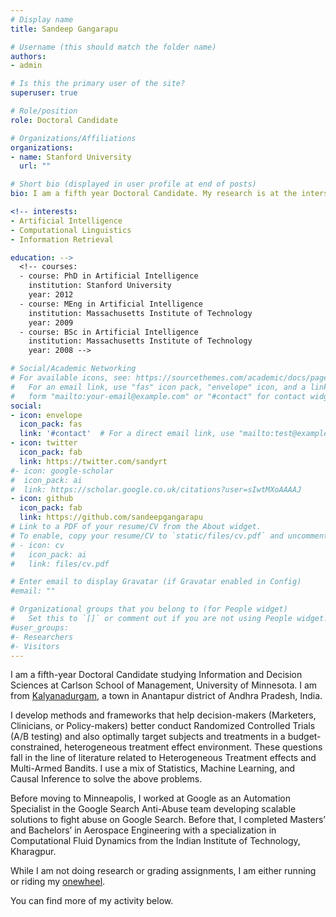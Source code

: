 ```yaml
---
# Display name
title: Sandeep Gangarapu

# Username (this should match the folder name)
authors:
- admin

# Is this the primary user of the site?
superuser: true

# Role/position
role: Doctoral Candidate

# Organizations/Affiliations
organizations:
- name: Stanford University
  url: ""

# Short bio (displayed in user profile at end of posts)
bio: I am a fifth year Doctoral Candidate. My research is at the intersection of Causal Inference and Machine Learning.

<!-- interests:
- Artificial Intelligence
- Computational Linguistics
- Information Retrieval

education: -->
  <!-- courses:
  - course: PhD in Artificial Intelligence
    institution: Stanford University
    year: 2012
  - course: MEng in Artificial Intelligence
    institution: Massachusetts Institute of Technology
    year: 2009
  - course: BSc in Artificial Intelligence
    institution: Massachusetts Institute of Technology
    year: 2008 -->

# Social/Academic Networking
# For available icons, see: https://sourcethemes.com/academic/docs/page-builder/#icons
#   For an email link, use "fas" icon pack, "envelope" icon, and a link in the
#   form "mailto:your-email@example.com" or "#contact" for contact widget.
social:
- icon: envelope
  icon_pack: fas
  link: '#contact'  # For a direct email link, use "mailto:test@example.org".
- icon: twitter
  icon_pack: fab
  link: https://twitter.com/sandyrt
#- icon: google-scholar
#  icon_pack: ai
#  link: https://scholar.google.co.uk/citations?user=sIwtMXoAAAAJ
- icon: github
  icon_pack: fab
  link: https://github.com/sandeepgangarapu
# Link to a PDF of your resume/CV from the About widget.
# To enable, copy your resume/CV to `static/files/cv.pdf` and uncomment the lines below.
# - icon: cv
#   icon_pack: ai
#   link: files/cv.pdf

# Enter email to display Gravatar (if Gravatar enabled in Config)
#email: ""

# Organizational groups that you belong to (for People widget)
#   Set this to `[]` or comment out if you are not using People widget.
#user_groups:
#- Researchers
#- Visitors
---
```


I am a fifth-year Doctoral Candidate studying Information and Decision Sciences at Carlson School of Management, University of Minnesota. I am from [Kalyanadurgam](https://goo.gl/maps/CJgEUE9FbMT2), a town in Anantapur district of Andhra Pradesh, India.

I develop methods and frameworks that help decision-makers (Marketers, Clinicians, or Policy-makers) better conduct Randomized Controlled Trials (A/B testing) and also optimally target subjects and treatments in a budget-constrained, heterogeneous treatment effect environment. These questions fall in the line of literature related to Heterogeneous Treatment effects and Multi-Armed Bandits. I use a mix of Statistics, Machine Learning, and Causal Inference to solve the above problems.

Before moving to Minneapolis, I worked at Google as an Automation Specialist in the Google Search Anti-Abuse team developing scalable solutions to fight abuse on Google Search. Before that, I completed Masters’ and Bachelors’ in Aerospace Engineering with a specialization in Computational Fluid Dynamics from the Indian Institute of Technology, Kharagpur.

While I am not doing research or grading assignments, I am either running or riding my [onewheel](https://www.youtube.com/watch?v=XNqOU4jx62I).

You can find more of my activity below.
